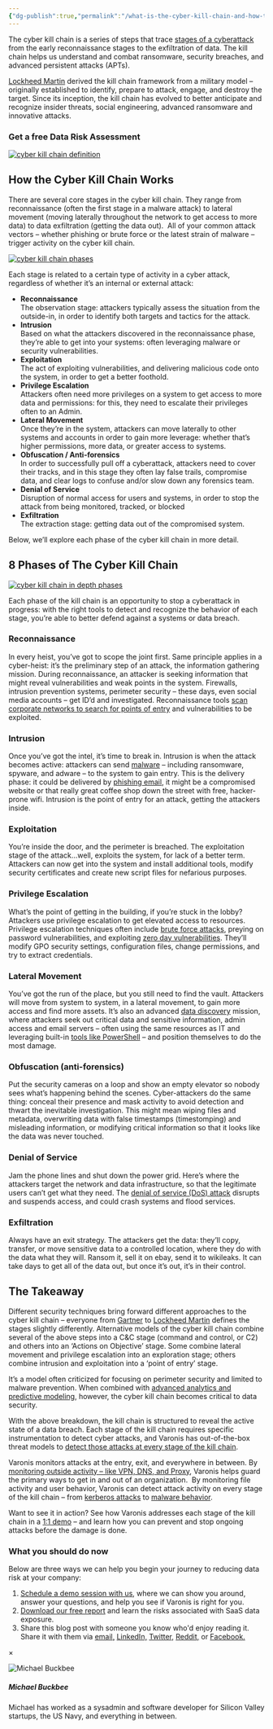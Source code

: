```yaml
---
{"dg-publish":true,"permalink":"/what-is-the-cyber-kill-chain-and-how-to-use-it-effectively/"}
---
```



The cyber kill chain is a series of steps that trace [stages of a cyberattack](https://www.varonis.com/blog/anatomy-of-a-breach-sony/?hsLang=en) from the early reconnaissance stages to the exfiltration of data. The kill chain helps us understand and combat ransomware, security breaches, and advanced persistent attacks (APTs).

[Lockheed Martin](http://www.lockheedmartin.com/content/dam/lockheed/data/corporate/documents/LM-White-Paper-Intel-Driven-Defense.pdf) derived the kill chain framework from a military model – originally established to identify, prepare to attack, engage, and destroy the target. Since its inception, the kill chain has evolved to better anticipate and recognize insider threats, social engineering, advanced ransomware and innovative attacks.

### Get a free Data Risk Assessment

[![cyber kill chain definition](https://info.varonis.com/hs-fs/hubfs/Imported_Blog_Media/cyber-kill-chain@2x.png?width=3000&height=1089&name=cyber-kill-chain@2x.png)](https://info.varonis.com/hubfs/Imported_Blog_Media/cyber-kill-chain@2x.png?hsLang=en)

## How the Cyber Kill Chain Works

There are several core stages in the cyber kill chain. They range from reconnaissance (often the first stage in a malware attack) to lateral movement (moving laterally throughout the network to get access to more data) to data exfiltration (getting the data out).  All of your common attack vectors – whether phishing or brute force or the latest strain of malware – trigger activity on the cyber kill chain.

[![cyber kill chain phases](https://info.varonis.com/hs-fs/hubfs/Imported_Blog_Media/cyber-kill-chain-phases-2@2x.png?width=3001&height=1724&name=cyber-kill-chain-phases-2@2x.png)](https://info.varonis.com/hubfs/Imported_Blog_Media/cyber-kill-chain-phases-2@2x.png?hsLang=en)

Each stage is related to a certain type of activity in a cyber attack, regardless of whether it’s an internal or external attack:

-   **Reconnaissance**  
    The observation stage: attackers typically assess the situation from the outside-in, in order to identify both targets and tactics for the attack.
-   **Intrusion**  
    Based on what the attackers discovered in the reconnaissance phase, they’re able to get into your systems: often leveraging malware or security vulnerabilities.
-   **Exploitation**  
    The act of exploiting vulnerabilities, and delivering malicious code onto the system, in order to get a better foothold.
-   **Privilege Escalation**  
    Attackers often need more privileges on a system to get access to more data and permissions: for this, they need to escalate their privileges often to an Admin.
-   **Lateral Movement**  
    Once they’re in the system, attackers can move laterally to other systems and accounts in order to gain more leverage: whether that’s higher permissions, more data, or greater access to systems.
-   **Obfuscation / Anti-forensics**  
    In order to successfully pull off a cyberattack, attackers need to cover their tracks, and in this stage they often lay false trails, compromise data, and clear logs to confuse and/or slow down any forensics team.
-   **Denial of Service**  
    Disruption of normal access for users and systems, in order to stop the attack from being monitored, tracked, or blocked
-   **Exfiltration**  
    The extraction stage: getting data out of the compromised system.

Below, we’ll explore each phase of the cyber kill chain in more detail.

## 8 Phases of The Cyber Kill Chain

[![cyber kill chain in depth phases](https://info.varonis.com/hs-fs/hubfs/Imported_Blog_Media/KC-bgadd.png?width=1500&height=1000&name=KC-bgadd.png)](https://info.varonis.com/hubfs/Imported_Blog_Media/KC-bgadd.png?hsLang=en)

Each phase of the kill chain is an opportunity to stop a cyberattack in progress: with the right tools to detect and recognize the behavior of each stage, you’re able to better defend against a systems or data breach.

### Reconnaissance

In every heist, you’ve got to scope the joint first. Same principle applies in a cyber-heist: it’s the preliminary step of an attack, the information gathering mission. During reconnaissance, an attacker is seeking information that might reveal vulnerabilities and weak points in the system. Firewalls, intrusion prevention systems, perimeter security – these days, even social media accounts – get ID’d and investigated. Reconnaissance tools [scan corporate networks to search for points of entry](https://www.varonis.com/blog/port-scanning-techniques/?hsLang=en) and vulnerabilities to be exploited.

### Intrusion

Once you’ve got the intel, it’s time to break in. Intrusion is when the attack becomes active: attackers can send [malware](https://www.varonis.com/blog/cryptolocker/?hsLang=en) – including ransomware, spyware, and adware – to the system to gain entry. This is the delivery phase: it could be delivered by [phishing email](https://www.varonis.com/blog/whaling-attack/?hsLang=en), it might be a compromised website or that really great coffee shop down the street with free, hacker-prone wifi. Intrusion is the point of entry for an attack, getting the attackers inside.

### Exploitation

You’re inside the door, and the perimeter is breached. The exploitation stage of the attack…well, exploits the system, for lack of a better term. Attackers can now get into the system and install additional tools, modify security certificates and create new script files for nefarious purposes.

### Privilege Escalation

What’s the point of getting in the building, if you’re stuck in the lobby? Attackers use privilege escalation to get elevated access to resources. Privilege escalation techniques often include [brute force attacks](https://www.varonis.com/blog/brute-force-attack/?hsLang=en), preying on password vulnerabilities, and exploiting [zero day vulnerabilities](https://www.varonis.com/blog/zero-day-vulnerability/?hsLang=en). They’ll modify GPO security settings, configuration files, change permissions, and try to extract credentials.

### Lateral Movement

You’ve got the run of the place, but you still need to find the vault. Attackers will move from system to system, in a lateral movement, to gain more access and find more assets. It’s also an advanced [data discovery](https://www.varonis.com/products/data-classification-engine?hsLang=en) mission, where attackers seek out critical data and sensitive information, admin access and email servers – often using the same resources as IT and leveraging built-in [tools like PowerShell](https://www.varonis.com/blog/windows-powershell-tutorials/?hsLang=en) – and position themselves to do the most damage.

### Obfuscation (anti-forensics)

Put the security cameras on a loop and show an empty elevator so nobody sees what’s happening behind the scenes. Cyber-attackers do the same thing: conceal their presence and mask activity to avoid detection and thwart the inevitable investigation. This might mean wiping files and metadata, overwriting data with false timestamps (timestomping) and misleading information, or modifying critical information so that it looks like the data was never touched.

### Denial of Service

Jam the phone lines and shut down the power grid. Here’s where the attackers target the network and data infrastructure, so that the legitimate users can’t get what they need. The [denial of service (DoS) attack](https://www.varonis.com/blog/what-is-a-ddos-attack/?hsLang=en) disrupts and suspends access, and could crash systems and flood services.

### Exfiltration

Always have an exit strategy. The attackers get the data: they’ll copy, transfer, or move sensitive data to a controlled location, where they do with the data what they will. Ransom it, sell it on ebay, send it to wikileaks. It can take days to get all of the data out, but once it’s out, it’s in their control.

## The Takeaway

Different security techniques bring forward different approaches to the cyber kill chain – everyone from [Gartner](http://blogs.gartner.com/ramon-krikken/2014/08/08/introducing-gartners-cyber-attack-chain-model/) to [Lockheed Martin](http://cyber.lockheedmartin.com/solutions/cyber-kill-chain) defines the stages slightly differently. Alternative models of the cyber kill chain combine several of the above steps into a C&C stage (command and control, or C2) and others into an ‘Actions on Objective’ stage. Some combine lateral movement and privilege escalation into an exploration stage; others combine intrusion and exploitation into a ‘point of entry’ stage.

It’s a model often criticized for focusing on perimeter security and limited to malware prevention. When combined with [advanced analytics and predictive modeling](https://www.varonis.com/products/data-security-platform/?hsLang=en), however, the cyber kill chain becomes critical to data security.

With the above breakdown, the kill chain is structured to reveal the active state of a data breach. Each stage of the kill chain requires specific instrumentation to detect cyber attacks, and Varonis has out-of-the-box threat models to [detect those attacks at every stage of the kill chain](https://www.varonis.com/products/datalert/?hsLang=en).

Varonis monitors attacks at the entry, exit, and everywhere in between. By [monitoring outside activity – like VPN, DNS, and Proxy](https://www.varonis.com/products/edge/?hsLang=en), Varonis helps guard the primary ways to get in and out of an organization.  By monitoring file activity and user behavior, Varonis can detect attack activity on every stage of the kill chain – from [kerberos attacks](https://www.varonis.com/blog/kerberos-attack-silver-ticket/?hsLang=en) to [malware behavior](https://www.varonis.com/blog/malware-protection-defending-data-with-varonis-security-analytics/?hsLang=en).

Want to see it in action? See how Varonis addresses each stage of the kill chain in a [1:1 demo](https://info.varonis.com/demo?hsLang=en) – and learn how you can prevent and stop ongoing attacks before the damage is done.

### What you should do now

Below are three ways we can help you begin your journey to reducing data risk at your company:

1.  [Schedule a demo session with us](https://info.varonis.com/en/demo-request?hsLang=en), where we can show you around, answer your questions, and help you see if Varonis is right for you.
2.  [Download our free report](https://info.varonis.com/en/great-saas-data-exposure-report?hsLang=en) and learn the risks associated with SaaS data exposure.
3.  Share this blog post with someone you know who'd enjoy reading it. Share it with them via [email,](mailto:?subject=What%20is%20The%20Cyber%20Kill%20Chain%20and%20How%20to%20Use%20it%20Effectively&body=I%20think%20you%20might%20find%20this%20interesting%3A%20https://www.varonis.com/blog/cyber-kill-chain) [LinkedIn,](https://www.linkedin.com/shareArticle?mini=true&url=https://www.varonis.com/blog/cyber-kill-chain&title=What%20is%20The%20Cyber%20Kill%20Chain%20and%20How%20to%20Use%20it%20Effectively) [Twitter,](https://twitter.com/intent/tweet?text=What%20is%20The%20Cyber%20Kill%20Chain%20and%20How%20to%20Use%20it%20Effectively&url=https://www.varonis.com/blog/cyber-kill-chain) [Reddit,](http://www.reddit.com/submit?url=https://www.varonis.com/blog/cyber-kill-chain&title=What%20is%20The%20Cyber%20Kill%20Chain%20and%20How%20to%20Use%20it%20Effectively) or [Facebook.](https://www.facebook.com/sharer/sharer.php?u=https://www.varonis.com/blog/cyber-kill-chain)

×

![Michael Buckbee](https://info.varonis.com/hubfs/Varonis_June2021/Images/michael-buckbee-200x200-150x150.jpg)

##### Michael Buckbee

Michael has worked as a sysadmin and software developer for Silicon Valley startups, the US Navy, and everything in between.